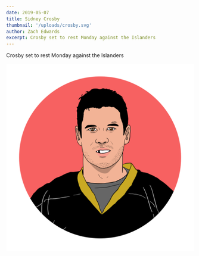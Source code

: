 ```yaml
---
date: 2019-05-07
title: Sidney Crosby
thumbnail: '/uploads/crosby.svg'
author: Zach Edwards
excerpt: Crosby set to rest Monday against the Islanders
---
```


Crosby set to rest Monday against the Islanders

![](/uploads/crosby.svg)

